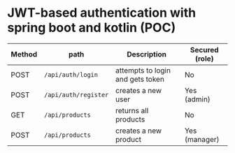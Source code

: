 # JWT-based authentication with spring boot and kotlin (POC)

| Method | path                 | Description                      | Secured (role) |
|--------|----------------------|----------------------------------|----------------|
| POST   | `/api/auth/login`    | attempts to login and gets token | No             | 
| POST   | `/api/auth/register` | creates a new user               | Yes (admin)    |
| GET    | `/api/products`      | returns all products             | No             |
| POST   | `/api/products`      | creates a new product            | Yes (manager)  |


